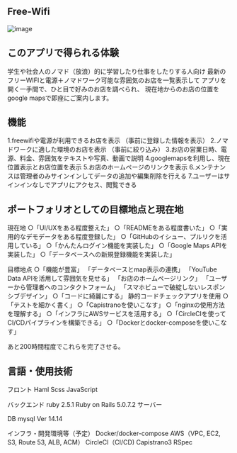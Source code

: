 Free-Wifi
-----------

![image](https://user-images.githubusercontent.com/60636597/75624327-b7165d00-5bf6-11ea-9b4c-c7550ad40c12.png)


このアプリで得られる体験
--------------------
学生や社会人のノマド（放浪）的に学習したり仕事をしたりする人向け
最新のフリーWIFIと電源＋ノマドワーク可能な雰囲気のお店を一覧表示して
アプリを開く一手間で、ひと目で好みのお店を調べられ、
現在地からのお店の位置をgoogle mapsで即座にご案内します。

機能
------
1.freewifiや電源が利用できるお店を表示 （事前に登録した情報を表示）
2.ノマドワークに適した環境のお店を表示 （事前に絞り込み）
3.お店の営業日時、電源、料金、雰囲気をテキストや写真、動画で説明
4.googlemapsを利用し、現在位置表示とお店位置を表示
5.お店のホームページのリンクを表示
6.メンテナンスは管理者のみサインインしてデータの追加や編集削除を行える
7.ユーザーはサインインなしでアプリにアクセス、閲覧できる


ポートフォリオとしての目標地点と現在地
------------------------------
現在地
○「UI/UXをある程度整えた」
○「READMEをある程度書いた」
○「実用的なデモデータをある程度登録した」
○「GitHubのイシュー、プルリクを活用している」
○「かんたんログイン機能を実装した」
○「Google Maps APIを実装した」
○「データベースへの新規登録機能を実装した」

目標地点
○「機能が豊富」
  「データベースとmap表示の連携」
  「YouTube Data APIを活用して雰囲気を見せる」
  「お店のホームページリンク」
  「ユーザーから管理者へのコンタクトフォーム」
  「スマホビューで破綻しないレスポンシブデザイン」
○「コードに綺麗にする」 静的コードチェックアプリを使用
○「テストを細かく書く」
○「Capistranoを使いこなす」
○「nginxの使用方法を理解する」
○「インフラにAWSサービスを活用する」
○「CircleCIを使ってCI/CDパイプラインを構築できる」
○「Dockerとdocker-composeを使いこなす」

あと200時間程度でこれらを完了させる。


言語・使用技術
------------------
フロント
Haml
Scss
JavaScript

バックエンド
ruby 2.5.1
Ruby on Rails 5.0.7.2
サーバー

DB
mysql  Ver 14.14

インフラ・開発環境等（予定）
Docker/docker-compose
AWS（VPC, EC2, S3, Route 53, ALB, ACM）
CircleCI（CI/CD)
Capistrano3
RSpec

